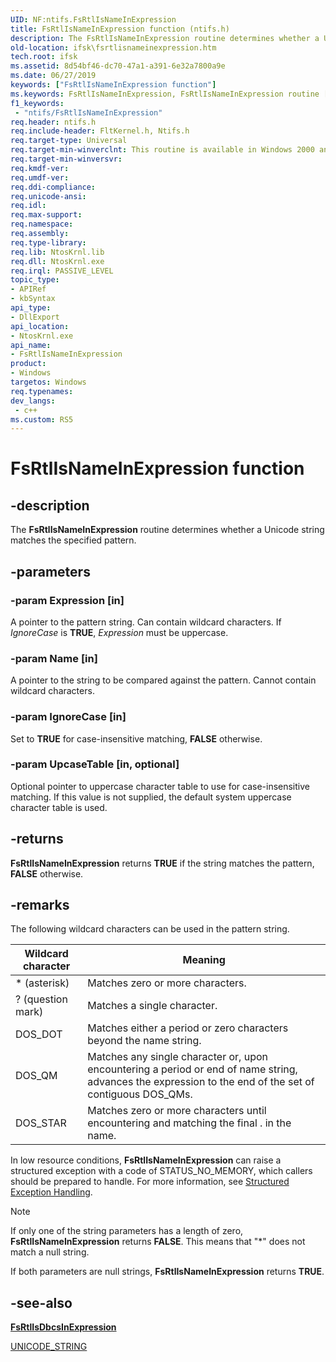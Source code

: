 ```yaml
---
UID: NF:ntifs.FsRtlIsNameInExpression
title: FsRtlIsNameInExpression function (ntifs.h)
description: The FsRtlIsNameInExpression routine determines whether a Unicode string matches the specified pattern.
old-location: ifsk\fsrtlisnameinexpression.htm
tech.root: ifsk
ms.assetid: 8d54bf46-dc70-47a1-a391-6e32a7800a9e
ms.date: 06/27/2019
keywords: ["FsRtlIsNameInExpression function"]
ms.keywords: FsRtlIsNameInExpression, FsRtlIsNameInExpression routine [Installable File System Drivers], fsrtlref_719072fe-274b-482a-ba9c-4a21d4d2be21.xml, ifsk.fsrtlisnameinexpression, ntifs/FsRtlIsNameInExpression
f1_keywords:
 - "ntifs/FsRtlIsNameInExpression"
req.header: ntifs.h
req.include-header: FltKernel.h, Ntifs.h
req.target-type: Universal
req.target-min-winverclnt: This routine is available in Windows 2000 and later versions of the Windows operating system.
req.target-min-winversvr: 
req.kmdf-ver: 
req.umdf-ver: 
req.ddi-compliance: 
req.unicode-ansi: 
req.idl: 
req.max-support: 
req.namespace: 
req.assembly: 
req.type-library: 
req.lib: NtosKrnl.lib
req.dll: NtosKrnl.exe
req.irql: PASSIVE_LEVEL
topic_type:
- APIRef
- kbSyntax
api_type:
- DllExport
api_location:
- NtosKrnl.exe
api_name:
- FsRtlIsNameInExpression
product:
- Windows
targetos: Windows
req.typenames: 
dev_langs:
 - c++
ms.custom: RS5
---
```


# FsRtlIsNameInExpression function

## -description

The **FsRtlIsNameInExpression** routine determines whether a Unicode string matches the specified pattern.

## -parameters

### -param Expression [in]

A pointer to the pattern string. Can contain wildcard characters. If *IgnoreCase* is **TRUE**, *Expression* must be uppercase.

### -param Name [in]

A pointer to the string to be compared against the pattern. Cannot contain wildcard characters.

### -param IgnoreCase [in]

Set to **TRUE** for case-insensitive matching, **FALSE** otherwise.

### -param UpcaseTable [in, optional]

Optional pointer to uppercase character table to use for case-insensitive matching. If this value is not supplied, the default system uppercase character table is used.

## -returns

**FsRtlIsNameInExpression** returns **TRUE** if the string matches the pattern, **FALSE** otherwise.

## -remarks

The following wildcard characters can be used in the pattern string.

| Wildcard character | Meaning |
| ------------------ | ------- |
| * (asterisk) | Matches zero or more characters. |
| ? (question mark) | Matches a single character. |
| DOS_DOT | Matches either a period or zero characters beyond the name string. |
| DOS_QM | Matches any single character or, upon encountering a period or end of name string, advances the expression to the end of the set of contiguous DOS_QMs. |
| DOS_STAR | Matches zero or more characters until encountering and matching the final . in the name. |

In low resource conditions, **FsRtlIsNameInExpression** can raise a structured exception with a code of STATUS_NO_MEMORY, which callers should be prepared to handle. For more information, see [Structured Exception Handling](https://docs.microsoft.com/windows/desktop/debug/structured-exception-handling).

> [!NOTE]
> If only one of the string parameters has a length of zero, **FsRtlIsNameInExpression** returns **FALSE**. This means that "*" does not match a null string.
>
> If both parameters are null strings, **FsRtlIsNameInExpression** returns **TRUE**.

## -see-also

[**FsRtlIsDbcsInExpression**](https://docs.microsoft.com/windows-hardware/drivers/ddi/ntifs/nf-ntifs-_fsrtl_advanced_fcb_header-fsrtlisdbcsinexpression)

[UNICODE_STRING](https://docs.microsoft.com/windows/desktop/api/ntdef/ns-ntdef-_unicode_string)
